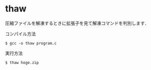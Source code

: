 # thaw
圧縮ファイルを解凍するときに拡張子を見て解凍コマンドを判別します．

コンパイル方法
```
$ gcc -o thaw program.c
```

実行方法
```
$ thaw hoge.zip
```
